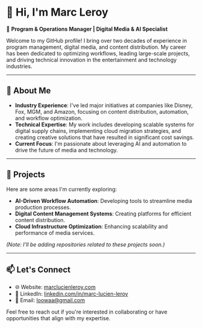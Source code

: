 # 👋 Hi, I'm Marc Leroy

🎯 **Program & Operations Manager | Digital Media & AI Specialist**

Welcome to my GitHub profile! I bring over two decades of experience in program management, digital media, and content distribution. My career has been dedicated to optimizing workflows, leading large-scale projects, and driving technical innovation in the entertainment and technology industries.

---

## 🧠 About Me

- **Industry Experience**: I've led major initiatives at companies like Disney, Fox, MGM, and Amazon, focusing on content distribution, automation, and workflow optimization.
- **Technical Expertise**: My work includes developing scalable systems for digital supply chains, implementing cloud migration strategies, and creating creative solutions that have resulted in significant cost savings.
- **Current Focus**: I'm passionate about leveraging AI and automation to drive the future of media and technology.

---

## 🚀 Projects

Here are some areas I'm currently exploring:

- **AI-Driven Workflow Automation**: Developing tools to streamline media production processes.
- **Digital Content Management Systems**: Creating platforms for efficient content distribution.
- **Cloud Infrastructure Optimization**: Enhancing scalability and performance of media services.

*(Note: I'll be adding repositories related to these projects soon.)*

---

## 📫 Let's Connect

- 🌐 Website: [marclucienleroy.com](https://marclucienleroy.com)
- 💼 LinkedIn: [linkedin.com/in/marc-lucien-leroy](https://www.linkedin.com/in/marc-lucien-leroy)
- 📧 Email: loowaa@gmail.com

Feel free to reach out if you're interested in collaborating or have opportunities that align with my expertise.

